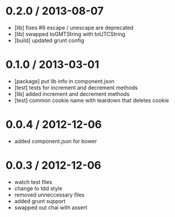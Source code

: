 
0.2.0 / 2013-08-07 
==================

  * [lib] fixes #6 escape / unescape are deprecated
  * [lib] swapped toGMTString with toUTCString
  * [build] updated grunt config

0.1.0 / 2013-03-01 
==================

  * [package] put lib info in component.json
  * [test] tests for increment and decrement methods
  * [lib] added increment and decrement methods
  * [test] common cookie name with teardown that deletes cookie

0.0.4 / 2012-12-06 
==================

  * added component.json for bower

0.0.3 / 2012-12-06 
==================

  * watch test files
  * change to tdd style
  * removed unneccessary files
  * added grunt support
  * swapped out chai with assert

